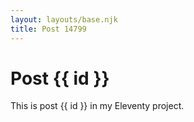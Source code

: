 ```yaml
---
layout: layouts/base.njk
title: Post 14799
---
```


# Post {{ id }}

This is post {{ id }} in my Eleventy project.
